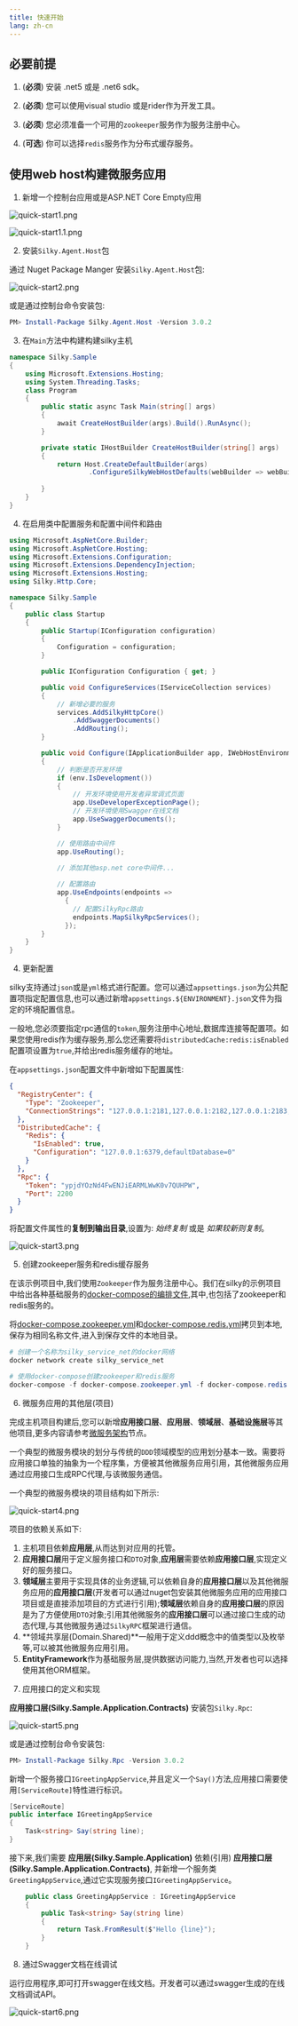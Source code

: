 ```yaml
---
title: 快速开始
lang: zh-cn
---
```


## 必要前提

1. (**必须**) 安装 .net5 或是 .net6 sdk。

2. (**必须**) 您可以使用visual studio 或是rider作为开发工具。 

3. (**必须**) 您必须准备一个可用的`zookeeper`服务作为服务注册中心。

4. (**可选**) 你可以选择`redis`服务作为分布式缓存服务。


## 使用web host构建微服务应用 

1. 新增一个控制台应用或是ASP.NET Core Empty应用

![quick-start1.png](/assets/imgs/quick-start1.png)

![quick-start1.1.png](/assets/imgs/quick-start1.1.png)

2. 安装`Silky.Agent.Host`包

通过 Nuget Package Manger 安装`Silky.Agent.Host`包:

![quick-start2.png](/assets/imgs/quick-start2.png)

或是通过控制台命令安装包:

```powershell
PM> Install-Package Silky.Agent.Host -Version 3.0.2
```

3. 在`Main`方法中构建构建silky主机

```csharp
namespace Silky.Sample
{
    using Microsoft.Extensions.Hosting;
    using System.Threading.Tasks;
    class Program
    {
        public static async Task Main(string[] args)
        {
            await CreateHostBuilder(args).Build().RunAsync();
        }

        private static IHostBuilder CreateHostBuilder(string[] args)
        {
            return Host.CreateDefaultBuilder(args)
                    .ConfigureSilkyWebHostDefaults(webBuilder => webBuilder.UseStartup<Startup>());
               
        }
    }
}
```

4. 在启用类中配置服务和配置中间件和路由

```csharp
using Microsoft.AspNetCore.Builder;
using Microsoft.AspNetCore.Hosting;
using Microsoft.Extensions.Configuration;
using Microsoft.Extensions.DependencyInjection;
using Microsoft.Extensions.Hosting;
using Silky.Http.Core;

namespace Silky.Sample
{
    public class Startup
    {
        public Startup(IConfiguration configuration)
        {
            Configuration = configuration;
        }

        public IConfiguration Configuration { get; }

        public void ConfigureServices(IServiceCollection services)
        {
            // 新增必要的服务
            services.AddSilkyHttpCore()
                .AddSwaggerDocuments()
                .AddRouting();
        }

        public void Configure(IApplicationBuilder app, IWebHostEnvironment env)
        {
            // 判断是否开发环境
            if (env.IsDevelopment())
            {
                // 开发环境使用开发者异常调式页面
                app.UseDeveloperExceptionPage();
                // 开发环境使用Swagger在线文档
                app.UseSwaggerDocuments();
            }

            // 使用路由中间件
            app.UseRouting();
            
            // 添加其他asp.net core中间件...

            // 配置路由
            app.UseEndpoints(endpoints => 
              { 
                // 配置SilkyRpc路由
                endpoints.MapSilkyRpcServices(); 
              });
        }
    }
}
```

4. 更新配置

silky支持通过`json`或是`yml`格式进行配置。您可以通过`appsettings.json`为公共配置项指定配置信息,也可以通过新增`appsettings.${ENVIRONMENT}.json`文件为指定的环境配置信息。

一般地,您必须要指定rpc通信的`token`,服务注册中心地址,数据库连接等配置项。如果您使用redis作为缓存服务,那么您还需要将`distributedCache:redis:isEnabled`配置项设置为`true`,并给出redis服务缓存的地址。

在`appsettings.json`配置文件中新增如下配置属性:

```json
{
  "RegistryCenter": {
    "Type": "Zookeeper",
    "ConnectionStrings": "127.0.0.1:2181,127.0.0.1:2182,127.0.0.1:2183;127.0.0.1:2184,127.0.0.1:2185,127.0.0.1:2186"
  },
  "DistributedCache": {
    "Redis": {
      "IsEnabled": true,
      "Configuration": "127.0.0.1:6379,defaultDatabase=0"
    }
  },
  "Rpc": {
    "Token": "ypjdYOzNd4FwENJiEARMLWwK0v7QUHPW",
    "Port": 2200
  }
}
```

将配置文件属性的**复制到输出目录**,设置为: *始终复制* 或是 *如果较新则复制*。

![quick-start3.png](/assets/imgs/quick-start3.png)

5. 创建zookeeper服务和redis缓存服务

在该示例项目中,我们使用`Zookeeper`作为服务注册中心。我们在silky的示例项目中给出各种基础服务的[docker-compose的编排文件](https://github.com/liuhll/silky/tree/main/samples/docker-compose/infrastr),其中,也包括了zookeeper和redis服务的。

将[docker-compose.zookeeper.yml](https://raw.githubusercontent.com/liuhll/silky/main/samples/docker-compose/infrastr/docker-compose.zookeeper.yml)和[docker-compose.redis.yml](https://raw.githubusercontent.com/liuhll/silky/main/samples/docker-compose/infrastr/docker-compose.redis.yml)拷贝到本地,保存为相同名称文件,进入到保存文件的本地目录。

```powershell
# 创建一个名称为silky_service_net的docker网络
docker network create silky_service_net

# 使用docker-compose创建zookeeper和redis服务
docker-compose -f docker-compose.zookeeper.yml -f docker-compose.redis.yml up -d
```


6. 微服务应用的其他层(项目)

完成主机项目构建后,您可以新增**应用接口层**、**应用层**、**领域层**、**基础设施层**等其他项目,更多内容请参考[微服务架构](#)节点。

一个典型的微服务模块的划分与传统的`DDD`领域模型的应用划分基本一致。需要将应用接口单独的抽象为一个程序集，方便被其他微服务应用引用，其他微服务应用通过应用接口生成RPC代理,与该微服务通信。

一个典型的微服务模块的项目结构如下所示:

![quick-start4.png](/assets/imgs/quick-start4.png)

项目的依赖关系如下:

1) 主机项目依赖**应用层**,从而达到对应用的托管。
2) **应用接口层**用于定义服务接口和`DTO`对象,**应用层**需要依赖**应用接口层**,实现定义好的服务接口。
3) **领域层**主要用于实现具体的业务逻辑,可以依赖自身的**应用接口层**以及其他微服务应用的**应用接口层**(开发者可以通过nuget包安装其他微服务应用的应用接口项目或是直接添加项目的方式进行引用);**领域层**依赖自身的**应用接口层**的原因是为了方便使用`DTO`对象;引用其他微服务的**应用接口层**可以通过接口生成的动态代理,与其他微服务通过`SilkyRPC`框架进行通信。
4) **领域共享层(Domain.Shared)**一般用于定义ddd概念中的值类型以及枚举等,可以被其他微服务应用引用。
5) **EntityFramework**作为基础服务层,提供数据访问能力,当然,开发者也可以选择使用其他ORM框架。


7. 应用接口的定义和实现

**应用接口层(Silky.Sample.Application.Contracts)** 安装包`Silky.Rpc`:

![quick-start5.png](/assets/imgs/quick-start5.png)

或是通过控制台命令安装包:

```powershell
PM> Install-Package Silky.Rpc -Version 3.0.2
```

新增一个服务接口`IGreetingAppService`,并且定义一个`Say()`方法,应用接口需要使用`[ServiceRoute]`特性进行标识。

```csharp
[ServiceRoute]
public interface IGreetingAppService
{
    Task<string> Say(string line);
}
```

接下来,我们需要 **应用层(Silky.Sample.Application)** 依赖(引用) **应用接口层(Silky.Sample.Application.Contracts)**, 并新增一个服务类`GreetingAppService`,通过它实现服务接口`IGreetingAppService`。

```csharp
    public class GreetingAppService : IGreetingAppService
    {
        public Task<string> Say(string line)
        {
            return Task.FromResult($"Hello {line}");
        }
    }
```

8. 通过Swagger文档在线调试

运行应用程序,即可打开swagger在线文档。开发者可以通过swagger生成的在线文档调试API。

![quick-start6.png](/assets/imgs/quick-start6.png)